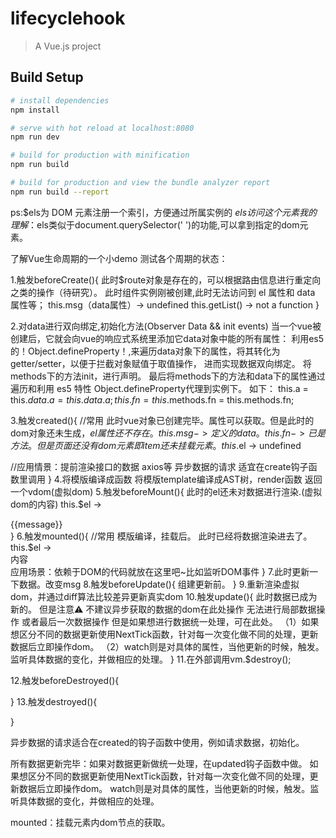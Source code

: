 # lifecyclehook

> A Vue.js project

## Build Setup

``` bash
# install dependencies
npm install

# serve with hot reload at localhost:8080
npm run dev

# build for production with minification
npm run build

# build for production and view the bundle analyzer report
npm run build --report
```
ps:$els为 DOM 元素注册一个索引，方便通过所属实例的 $els 访问这个元素
我的理解：$els类似于document.querySelector(' ')的功能,可以拿到指定的dom元素。

了解Vue生命周期的一个小demo
测试各个周期的状态：

1.触发beforeCreate(){
  此时$route对象是存在的，可以根据路由信息进行重定向之类的操作（待研究）。
  此时组件实例刚被创建,此时无法访问到 el 属性和 data 属性等；
  this.msg（data属性）-> undefined
  this.getList() -> not a function
}

2.对data进行双向绑定,初始化方法(Observer Data && init events)
当一个vue被创建后，它就会向vue的响应式系统里添加它data对象中能的所有属性：
利用es5的！Object.defineProperty！,来遍历data对象下的属性，将其转化为getter/setter，以便于拦截对象赋值于取值操作，
进而实现数据双向绑定。
将methods下的方法init，进行声明。
最后将methods下的方法和data下的属性通过遍历和利用 es5 特性 Object.defineProperty代理到实例下。
如下：
this.a = this.$data.a = this.data.a;
this.fn = this.$methods.fn = this.methods.fn; 

3.触发created(){
  //常用
  此时vue对象已创建完毕。属性可以获取。但是此时的dom对象还未生成，$el属性还不存在。
  this.msg -> 定义的data。
  this.fn -> 已是方法。
  但是页面还没有dom元素 即{{item}}还未挂载元素。
  this.$el -> undefined

  //应用情景：提前渲染接口的数据 axios等  异步数据的请求 适宜在create钩子函数里调用
}
4.将模版编译成函数
将模版template编译成AST树，render函数
返回一个vdom(虚拟dom)
5.触发beforeMount(){
  此时的el还未对数据进行渲染.(虚拟dom的内容)
  this.$el -> <div id="app">{{message}}</div>
}
6.触发mounted(){
  //常用
  模版编译，挂载后。
  此时已经将数据渲染进去了。
  this.$el -> <div id="app">内容</div>
  应用场景：依赖于DOM的代码就放在这里吧~比如监听DOM事件
}
7.此时更新一下数据。改变msg
8.触发beforeUpdate(){
  组建更新前。
}
9.重新渲染虚拟dom，并通过diff算法比较差异更新真实dom
10.触发update(){
  此时数据已成为新的。
  但是注意⚠️ 不建议异步获取的数据的dom在此处操作 无法进行局部数据操作 或者最后一次数据操作
  但是如果想进行数据统一处理，可在此处。
  （1）如果想区分不同的数据更新使用NextTick函数，针对每一次变化做不同的处理，更新数据后立即操作dom。
  （2）watch则是对具体的属性，当他更新的时候，触发。监听具体数据的变化，并做相应的处理。
}
11.在外部调用vm.$destroy();

12.触发beforeDestroyed(){
  
}
13.触发destroyed(){
  
}


异步数据的请求适合在created的钩子函数中使用，例如请求数据，初始化。

所有数据更新完毕：如果对数据更新做统一处理，在updated钩子函数中做。
如果想区分不同的数据更新使用NextTick函数，针对每一次变化做不同的处理，更新数据后立即操作dom。
watch则是对具体的属性，当他更新的时候，触发。监听具体数据的变化，并做相应的处理。

mounted：挂载元素内dom节点的获取。